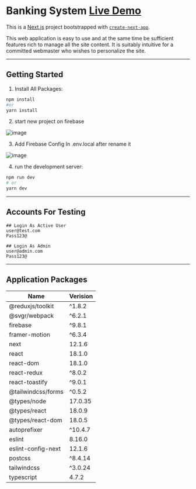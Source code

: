 # Banking System [Live Demo](http://banking-system-seven.vercel.app/)

This is a [Next.js](https://nextjs.org/) project bootstrapped with [`create-next-app`](https://github.com/vercel/next.js/tree/canary/packages/create-next-app).

This web application is easy to use and at the same time be sufficient features rich to manage all the site content. It is suitably intuitive for a committed webmaster who wishes to personalize the site.

---

## Getting Started

1. Install All Packages:

```bash
npm install
#or
yarn install
```

2. start new project on firebase

![image](https://user-images.githubusercontent.com/16215816/173336523-93c7974c-d012-4671-b06a-5b4a09b441c4.png)

3. Add Firebase Config In .env.local after rename it

![image](https://user-images.githubusercontent.com/16215816/173336101-a2363e0e-0243-405e-99ed-a84ba8ddd63a.png)

4. run the development server:

```bash
npm run dev
# or
yarn dev
```

---

## Accounts For Testing

```
## Login As Active User
user@test.com
Pass123@

## Login As Admin
user@admin.com
Pass123@
```

---

## Application Packages

| Name               | Verision |
| ------------------ | -------- |
| @reduxjs/toolkit   | ^1.8.2   |
| @svgr/webpack      | ^6.2.1   |
| firebase           | ^9.8.1   |
| framer-motion      | ^6.3.4   |
| next               | 12.1.6   |
| react              | 18.1.0   |
| react-dom          | 18.1.0   |
| react-redux        | ^8.0.2   |
| react-toastify     | ^9.0.1   |
| @tailwindcss/forms | ^0.5.2   |
| @types/node        | 17.0.35  |
| @types/react       | 18.0.9   |
| @types/react-dom   | 18.0.5   |
| autoprefixer       | ^10.4.7  |
| eslint             | 8.16.0   |
| eslint-config-next | 12.1.6   |
| postcss            | ^8.4.14  |
| tailwindcss        | ^3.0.24  |
| typescript         | 4.7.2    |

